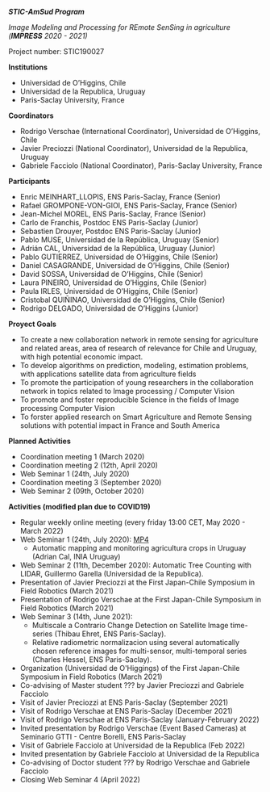 *__STIC-AmSud Program__*

*Image Modeling and Processing for REmote SenSing in agriculture (__IMPRESS__ 2020 - 2021)*

Project number: STIC190027
 
**Institutions**
  + Universidad de O’Higgins, Chile
  + Universidad de la Republica, Uruguay
  + Paris-Saclay University, France

**Coordinators**
  + Rodrigo Verschae (International Coordinator), Universidad de O’Higgins, Chile
  + Javier Preciozzi (National Coordinator), Universidad de la Republica, Uruguay
  + Gabriele Facciolo  (National Coordinator), Paris-Saclay University, France

**Participants**
  + Enric MEINHART_LLOPIS, ENS Paris-Saclay, France (Senior)
  + Rafael GROMPONE-VON-GIOI, ENS Paris-Saclay, France (Senior)
  + Jean-Michel MOREL, ENS Paris-Saclay, France (Senior)
  + Carlo de Franchis, Postdoc ENS Paris-Saclay (Junior)
  + Sebastien Drouyer,  Postdoc ENS Paris-Saclay (Junior) 
  + Pablo MUSE, Universidad de la República, Uruguay (Senior)
  + Adrián CAL, Universidad de la República, Uruguay (Junior)
  + Pablo GUTIERREZ, Universidad de O’Higgins, Chile (Senior)
  + Daniel CASAGRANDE, Universidad de O’Higgins, Chile (Senior)
  + David SOSSA, Universidad de O’Higgins, Chile (Senior)
  + Laura PINEIRO, Universidad de O’Higgins, Chile (Senior)
  + Paula IRLES, Universidad de O’Higgins, Chile (Senior)
  + Cristobal QUIÑINAO, Universidad de O’Higgins, Chile (Senior) 
  + Rodrigo DELGADO, Universidad de O’Higgins (Junior)

**Proyect Goals**
  + To create a new collaboration network in remote sensing for agriculture and related areas, area of research of relevance for Chile and Uruguay, with high potential economic impact.
  + To develop algorithms on prediction, modeling, estimation problems, with applications satellite data from agriculture fields
  + To promote the participation of young researchers in the collaboration network in topics related to Image processing / Computer Vision
  + To promote and foster reproducible Science in the fields of Image processing Computer Vision
  + To forster applied research on Smart Agriculture and Remote Sensing solutions with potential impact in France and South America

**Planned Activities**
  + Coordination meeting 1 (March 2020)
  + Coordination meeting 2 (12th, April 2020)
  + Web Seminar 1 (24th, July 2020)
  + Coordination meeting 3 (September 2020)
  + Web Seminar 2 (09th, October 2020)

**Activities (modified plan due to COVID19)**
  + Regular weekly online meeting (every friday 13:00 CET, May 2020 - March 2022)
  + Web Seminar 1 (24th, July 2020): [MP4](http://boucantrin.ovh.hw.ipol.im/static/facciolo/estic2020/2020-05-15%20-%20Automatic%20mapping%20and%20monitoring%20agricultural%20crops%20in%20uruguay.mp4)
      + Automatic mapping and monitoring agricultura crops in Uruguay (Adrian Cal, INIA Uruguay)
  + Web Seminar 2 (11th, December 2020): Automatic Tree Counting with LIDAR, Guillermo Garella (Universidad de la Republica). 
  + Presentation of Javier Preciozzi at the First Japan-Chile Symposium in Field Robotics (March 2021)
  + Presentation of Rodrigo Verschae at the First Japan-Chile Symposium in Field Robotics (March 2021)
  + Web Seminar 3 (14th, June 2021):
      + Multiscale a Contrario Change Detection on Satellite Image time-series (Thibau Ehret, ENS Paris-Saclay). 
      + Relative radiometric normalizacion using several automatically chosen reference images for multi-sensor, multi-temporal series (Charles Hessel, ENS Paris-Saclay). 
  + Organization (Universidad de O'Higgings) of the First Japan-Chile Symposium in Field Robotics (March 2021)
  + Co-advising of Master student ??? by Javier Preciozzi and Gabriele Facciolo
  + Visit of Javier Preciozzi at ENS Paris-Saclay (September 2021)
  + Visit of Rodrigo Verschae at ENS Paris-Saclay (December 2021)
  + Visit of Rodrigo Verschae at ENS Paris-Saclay (January-February 2022)
  + Invited presentation by Rodrigo Verschae (Event Based Cameras) at Seminario GTTI - Centre Borelli, ENS Paris-Saclay
  + Visit of Gabriele Facciolo at Universidad de la Republica (Feb 2022)
  + Invited presentation by Gabriele Facciolo at Universidad de la Republica
  + Co-advising of Doctor student ??? by Rodrigo Verschae and Gabriele Facciolo
  + Closing Web Seminar 4 (April 2022)


